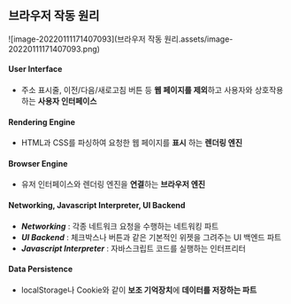## 브라우저 작동 원리

![image-20220111171407093](브라우저 작동 원리.assets/image-20220111171407093.png)

#### User Interface

* 주소 표시줄, 이전/다음/새로고침 버튼 등
  **웹 페이지를 제외**하고 사용자와 상호작용 하는 **사용자 인터페이스**



#### Rendering Engine

* HTML과 CSS를 파싱하여 요청한 웹 페이지를 **표시** 하는 **렌더링 엔진**



#### Browser Engine

* 유저 인터페이스와 렌더링 엔진을 **연결**하는 **브라우저 엔진**



#### Networking, Javascript Interpreter, UI **Backend**

* ***Networking*** : 각종 네트워크 요청을 수행하는 네트워킹 파트
* ***UI Backend*** : 체크박스나 버튼과 같은 기본적인 위젯을 그려주는 UI 백엔드 파트
* ***Javascript Interpreter*** : 자바스크립트 코드를 실행하는 인터프리터



#### Data Persistence

* localStorage나 Cookie와 같이 **보조 기억장치**에 **데이터를 저장하는 파트**

  



